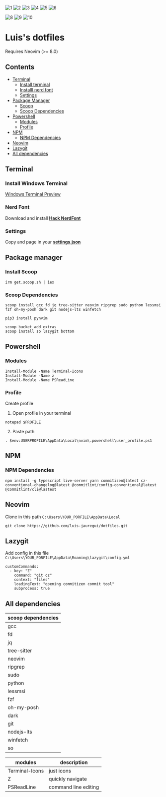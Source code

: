 ![1](./images/1.png)
![2](./images/2.png)
![3](./images/3.png)
![4](./images/4.png)
![5](./images/5.png)
![6](./images/6.png)
<!-- ![7](./images/7.png) -->
![8](./images/8.png)
![9](./images/9.png)
![10](./images/10.png)

# Luis's dotfiles

Requires Neovim (>= 8.0)

## Contents

- [Terminal](#terminal)
  * [Install terminal](#install-windows-terminal)
  * [Installl nerd font](#nerd-font)
  * [Settings](#settings)
- [Package Manager](#package-manager)
  * [Scoop](#install-scoop)
  * [Scoop Dependencies](#scoop-dependencies)
- [Powershell](#powershell)
  * [Modules](#modules)
  * [Profile](#profile)
- [NPM](#npm)
  * [NPM Dependencies](#npm-dependencies)
- [Neovim](#neovim)
- [Lazygit](#lazygit)
- [All dependencies](#all-dependencies)


## Terminal

### Install Windows Terminal

[Windows Terminal Preview](https://apps.microsoft.com/store/detail/windows-terminal-preview/9N8G5RFZ9XK3?hl=es-es&gl=es)

### Nerd Font

Download and install **[Hack NerdFont](https://github.com/ryanoasis/nerd-fonts/releases/tag/v2.2.1)**

### Settings

Copy and page in your **[settings.json](https://gist.github.com/luis-jauregui/2ca4a8c9656fe37c124dbe4424b66d09)**

## Package manager

### Install Scoop

````
irm get.scoop.sh | iex
````

### Scoop Dependencies

````
scoop install gcc fd jq tree-sitter neovim ripgrep sudo python lessmsi fzf oh-my-posh dark git nodejs-lts winfetch
````

````
pip3 install pynvim
````

````
scoop bucket add extras
scoop install so lazygit bottom
````

## Powershell

### Modules

````
Install-Module -Name Terminal-Icons
Install-Module -Name z
Install-Module -Name PSReadLine
````

### Profile

Create profile

1. Open profile in your terminal

````
notepad $PROFILE
````

2. Paste path

````
. $env:USERPROFILE\AppData\Local\nvim\.powershell\user_profile.ps1
````

## NPM

### NPM Dependencies

````
npm install -g typescript live-server yarn commitizen@latest cz-conventional-changelog@latest @commitlint/config-conventional@latest @commitlint/cli@lastest
````

## Neovim

Clone in this path `C:\Users\YOUR_PORFILE\AppData\Local`

````
git clone https://github.com/luis-jauregui/dotfiles.git
````

## Lazygit

Add config in this file `C:\Users\YOUR_PORFILE\AppData\Roaming\lazygit\config.yml`

````
customCommands:
  - key: "Z"
    command: "git cz"
    context: "files"
    loadingText: "opening commitizen commit tool"
    subprocess: true
````

## All dependencies

| scoop dependencies |
|--------------------|
| gcc                |
| fd                 |
| jq                 |
| tree-sitter        |
| neovim             |
| ripgrep            |
| sudo               |
| python             |
| lessmsi            |
| fzf                |
| oh-my-posh         |
| dark               |
| git                |
| nodejs-lts         |
| winfetch           |
| so                 |


| modules        | description          |
|----------------|----------------------|
| Terminal-Icons | just icons           |
| Z              | quickly navigate     |
| PSReadLine     | command line editing |
